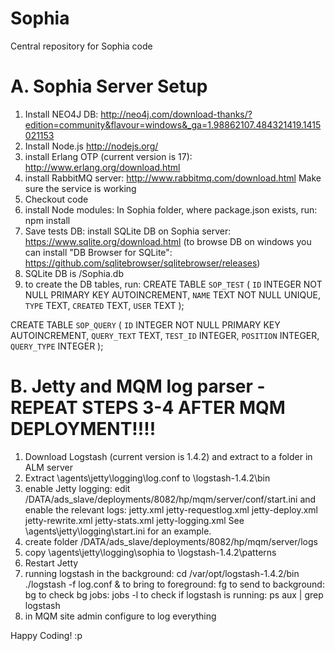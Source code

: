Sophia
====

Central repository for Sophia code

A. Sophia Server Setup
====
1. Install NEO4J DB:
http://neo4j.com/download-thanks/?edition=community&flavour=windows&_ga=1.98862107.484321419.1415021153
2. Install Node.js
http://nodejs.org/
3. install Erlang OTP (current version is 17):
http://www.erlang.org/download.html
4. install RabbitMQ server:
http://www.rabbitmq.com/download.html
Make sure the service is working
5. Checkout code
6. install Node modules:
In Sophia folder, where package.json exists, run: npm install
7. Save tests DB: install SQLite DB on Sophia server: https://www.sqlite.org/download.html
(to browse DB on windows you can install "DB Browser for SQLite": https://github.com/sqlitebrowser/sqlitebrowser/releases)
8. SQLite DB is <Sophia root floder>/Sophia.db
9. to create the DB tables, run:
CREATE TABLE `SOP_TEST` (
	`ID`	INTEGER NOT NULL PRIMARY KEY AUTOINCREMENT,
	`NAME`	TEXT NOT NULL UNIQUE,
	`TYPE`	TEXT,
	`CREATED`	TEXT,
	`USER`	TEXT
);

CREATE TABLE `SOP_QUERY` (
	`ID`	INTEGER NOT NULL PRIMARY KEY AUTOINCREMENT,
	`QUERY_TEXT`	TEXT,
	`TEST_ID`	INTEGER,
	`POSITION`	INTEGER,
	`QUERY_TYPE`	INTEGER
);
 

B. Jetty and MQM log parser - REPEAT STEPS 3-4 AFTER MQM DEPLOYMENT!!!!
====
1. Download Logstash (current version is 1.4.2) and extract to a folder in ALM server
2. Extract <Sophia>\agents\jetty\logging\log.conf to \logstash-1.4.2\bin
3. enable Jetty logging: edit /DATA/ads_slave/deployments/8082/hp/mqm/server/conf/start.ini and enable the relevant logs:
	jetty.xml
	jetty-requestlog.xml
	jetty-deploy.xml
	jetty-rewrite.xml
	jetty-stats.xml
	jetty-logging.xml
	See <Sophia>\agents\jetty\logging\start.ini for an example. 
4. create folder /DATA/ads_slave/deployments/8082/hp/mqm/server/logs
5. copy <Sophia>\agents\jetty\logging\sophia to \logstash-1.4.2\patterns
6. Restart Jetty
7. running logstash in the background:
	cd /var/opt/logstash-1.4.2/bin
	./logstash -f log.conf &
	to bring to foreground: fg
	to send to background: bg
	to check bg jobs: jobs -l
	to check if logstash is running: ps aux | grep logstash
8. in MQM site admin configure to log everything


Happy Coding! :p